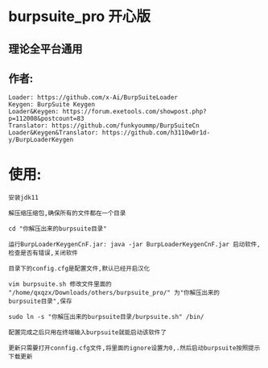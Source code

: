 # burpsuite_pro 开心版
## 理论全平台通用
## 作者:
    Loader: https://github.com/x-Ai/BurpSuiteLoader
    Keygen: BurpSuite Keygen
    Loader&Keygen: https://forum.exetools.com/showpost.php?p=112008&postcount=83
    Translator: https://github.com/funkyoummp/BurpSuiteCn
    Loader&Keygen&Translator: https://github.com/h3110w0r1d-y/BurpLoaderKeygen
# 使用:

    安装jdk11

    解压缩压缩包,确保所有的文件都在一个目录

    cd "你解压出来的burpsuite目录"

    运行BurpLoaderKeygenCnF.jar: java -jar BurpLoaderKeygenCnF.jar 启动软件,检查是否有错误,关闭软件

    目录下的config.cfg是配置文件,默认已经开启汉化

    vim burpsuite.sh 修改文件里面的 "/home/qxqzx/Downloads/others/burpsuite_pro/" 为"你解压出来的
    burpsuite目录",保存

    sudo ln -s "你解压出来的burpsuite目录/burpsuite.sh" /bin/

    配置完成之后只用在终端输入burpsuite就能启动该软件了

    更新只需要打开connfig.cfg文件,将里面的ignore设置为0,.然后启动burpsuite按照提示下载更新



